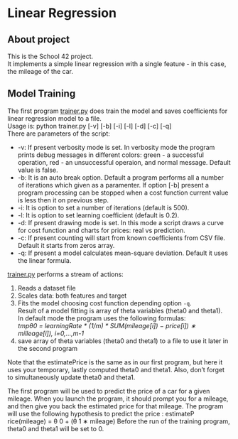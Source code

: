 # Linear Regression 

## About project
This is the School 42 project.  
It implements a simple linear regression with a single feature - in this case, the mileage of the car.

## Model Training

The first program [trainer.py](https://github.com/DmitryOstroushko/Linear-Regression/blob/master/trainer.py) does train the model and saves coefficients for linear regression model to a file.  
Usage is: python trainer.py [-v] [-b] [-i] [-l] [-d] [-c] [-q]  
There are parameters of the script:  
* -v: If present verbosity mode is set. In verbosity mode the program prints debug messages in different colors: green - a successful operation, red - an unsuccessful operaion, and normal message. Default value is false.  
* -b: It is an auto break option. Default a program performs all a number of iterations which given as a paramenter. If option [-b] present a program processing can be stopped when a cost function current value is less then it on previous step.  
* -i: It is option to set a number of iterations (default is 500).  
* -l: It is option to set learning coefficient (default is 0.2).  
* -d: If present drawing mode is set. In this mode a script draws a curve for cost function and charts for prices: real vs prediction.  
* -c: If present counting will start from known coefficients from CSV file. Default it starts from zeros array.  
* -q: If present a model calculates mean-square deviation. Default it uses the linear formula.  

[trainer.py](https://github.com/DmitryOstroushko/Linear-Regression/blob/master/trainer.py) performs a stream of actions:
1. Reads a dataset file
2. Scales data: both features and target
3. Fits the model choosing cost function depending option `-q`.  
Result of a model fitting is array of theta variables (theta0 and theta1).  
In default mode the program uses the following formulas:  
_tmpθ0 = learningRate * (1/m) * SUM(mileage[i]) − price[i]) ∗ milleage[i]), i=0,...,m-1_
4. save array of theta variables (theta0 and theta1) to a file to use it later in the second program

Note that the estimatePrice is the same as in our first program, but here it uses
your temporary, lastly computed theta0 and theta1.
Also, don’t forget to simultaneously update theta0 and theta1.




The first program will be used to predict the price of a car for a given mileage.
When you launch the program, it should prompt you for a mileage, and then give
you back the estimated price for that mileage. The program will use the following
hypothesis to predict the price :
estimateP rice(mileage) = θ 0 + (θ 1 ∗ mileage)
Before the run of the training program, theta0 and theta1 will be set to 0.


